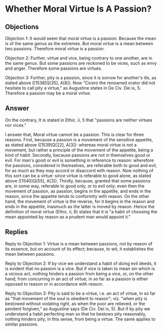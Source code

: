 # Whether Moral Virtue Is A Passion?

## Objections

Objection 1: It would seem that moral virtue is a passion. Because the mean is of the same genus as the extremes. But moral virtue is a mean between two passions. Therefore moral virtue is a passion.

Objection 2: Further, virtue and vice, being contrary to one another, are in the same genus. But some passions are reckoned to be vices, such as envy and anger. Therefore some passions are virtues.

Objection 3: Further, pity is a passion, since it is sorrow for another's ills, as stated above ([1538]Q[35], A[8]). Now "Cicero the renowned orator did not hesitate to call pity a virtue," as Augustine states in De Civ. Dei ix, 5. Therefore a passion may be a moral virtue.

## Answer

On the contrary, It is stated in Ethic. ii, 5 that "passions are neither virtues nor vices."

I answer that, Moral virtue cannot be a passion. This is clear for three reasons. First, because a passion is a movement of the sensitive appetite, as stated above ([1539]Q[22], A[3]): whereas moral virtue is not a movement, but rather a principle of the movement of the appetite, being a kind of habit. Secondly, because passions are not in themselves good or evil. For man's good or evil is something in reference to reason: wherefore the passions, considered in themselves, are referable both to good and evil, for as much as they may accord or disaccord with reason. Now nothing of this sort can be a virtue: since virtue is referable to good alone, as stated above ([1540]Q[55], A[3]). Thirdly, because, granted that some passions are, in some way, referable to good only, or to evil only; even then the movement of passion, as passion, begins in the appetite, and ends in the reason, since the appetite tends to conformity with reason. On the other hand, the movement of virtue is the reverse, for it begins in the reason and ends in the appetite, inasmuch as the latter is moved by reason. Hence the definition of moral virtue (Ethic. ii, 6) states that it is "a habit of choosing the mean appointed by reason as a prudent man would appoint it."

## Replies

Reply to Objection 1: Virtue is a mean between passions, not by reason of its essence, but on account of its effect; because, to wit, it establishes the mean between passions.

Reply to Objection 2: If by vice we understand a habit of doing evil deeds, it is evident that no passion is a vice. But if vice is taken to mean sin which is a vicious act, nothing hinders a passion from being a vice, or, on the other hand, from concurring in an act of virtue; in so far as a passion is either opposed to reason or in accordance with reason.

Reply to Objection 3: Pity is said to be a virtue, i.e. an act of virtue, in so far as "that movement of the soul is obedient to reason"; viz. "when pity is bestowed without violating right, as when the poor are relieved, or the penitent forgiven," as Augustine says (De Civ. Dei ix, 5). But if by pity we understand a habit perfecting man so that he bestows pity reasonably, nothing hinders pity, in this sense, from being a virtue. The same applies to similar passions.